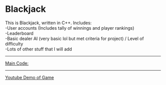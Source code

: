 # Blackjack

This is Blackjack, written in C++. Includes:<bR>
-User accounts (Includes tally of winnings and player rankings)<bR>
-Leaderboard<bR>
-Basic dealer AI (very basic lol but met criteria for project) / Level of difficulty <bR>
-Lots of other stuff that I will add<bR>
<hr>
<a href="https://github.com/lostSail0r/Blackjack/blob/master/Blackjack/Blackjack/main.cpp">Main Code:</a>
<hr>
<a href="https://youtu.be/SngIHvvYaFI">Youtube Demo of Game</a>
